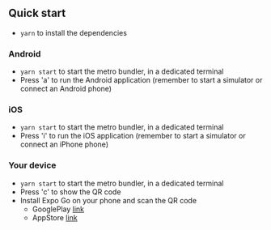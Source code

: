 ## Quick start

- `yarn` to install the dependencies

### Android

- `yarn start` to start the metro bundler, in a dedicated terminal
- Press 'a' to run the Android application (remember to start a simulator or connect an Android phone)

### iOS

- `yarn start` to start the metro bundler, in a dedicated terminal
- Press 'i' to run the iOS application (remember to start a simulator or connect an iPhone phone)

### Your device

- `yarn start` to start the metro bundler, in a dedicated terminal
- Press 'c' to show the QR code
- Install Expo Go on your phone and scan the QR code
  - GooglePlay [link](https://play.google.com/store/apps/details?id=host.exp.exponent&hl=en_US&gl=US)
  - AppStore [link](https://apps.apple.com/us/app/expo-go/id982107779)